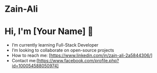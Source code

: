 # Zain-Ali
# Hi, I'm [Your Name] 👋
-  I’m currently learning Full-Stack Developer
-  I’m looking to collaborate on open-source projects
-  How to reach me: [https://www.linkedin.com/in/zain-ali-2a5844306/]
-  Contact me:[https://www.facebook.com/profile.php?id=100054588050974]
